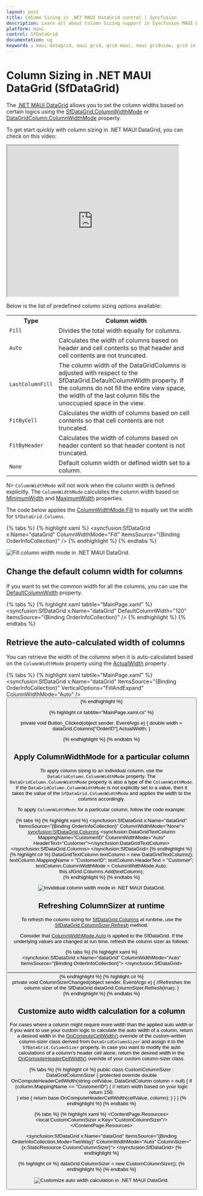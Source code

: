 ```yaml
---
layout: post
title: Column Sizing in .NET MAUI DataGrid control | Syncfusion
description: Learn all about Column Sizing support in Syncfusion MAUI DataGrid (SfDataGrid) control and more here.
platform: maui
control: SfDataGrid
documentation: ug
keywords : maui datagrid, maui grid, grid maui, maui gridview, grid in maui, .net maui datagrid, .net maui grid, .net grid maui, .net maui sizing, maui column sizing
---
```


# Column Sizing in .NET MAUI DataGrid (SfDataGrid)

The [.NET MAUI DataGrid](https://www.syncfusion.com/maui-controls/maui-datagrid) allows you to set the column widths based on certain logics using the [SfDataGrid.ColumnWidthMode](https://help.syncfusion.com/cr/maui/Syncfusion.Maui.DataGrid.SfDataGrid.html#Syncfusion_Maui_DataGrid_SfDataGrid_ColumnWidthMode) or [DataGridColumn.ColumnWidthMode](https://help.syncfusion.com/cr/maui/Syncfusion.Maui.DataGrid.DataGridColumn.html#Syncfusion_Maui_DataGrid_DataGridColumn_ColumnWidthMode) property. 

To get start quickly with column sizing in .NET MAUI DataGrid, you can check on this video:

<style>#MAUIDataGridVideoTutorial{width : 90% !important; height: 400px !important }</style> <iframe id='MAUIDataGridVideoTutorial' src="https://www.youtube.com/embed/vtMmQIWyipU?start=243"></iframe>

Below is the list of predefined column sizing options available:

<table>
<tr>
<th>
Type
</th>
<th>
Column width
</th>
</tr>
<tr>
<td>
<code>Fill</code>
</td>
<td>
Divides the total width equally for columns. 
</td>
</tr>
<tr>
<td>
<code>Auto</code>
</td>
<td>
Calculates the width of columns based on header and cell contents so that header and cell contents are not truncated. 
</td>
</tr>
<tr>
<td>
<code>LastColumnFill</code>
</td>
<td>
The column width of the DataGridColumns is adjusted with respect to the SfDataGrid.DefaultColumnWidth property. If the columns do not fill the entire view space, the width of the last column fills the unoccupied space in the view.
</td>
</tr>
<tr>
<td>
<code>FitByCell</code>
</td>
<td>
Calculates the width of columns based on cell contents so that cell contents are not truncated. 
</td>
</tr>
<tr>
<td>
<code>FitByHeader</code>
</td>
<td>
Calculates the width of columns based on header content so that header content is not truncated.  
</td>
</tr>
<tr>
<td>
<code>None</code>
</td>
<td>
Default column width or defined width set to a column.
</td>
</tr>
</table>

N> `ColumnWidthMode` will not work when the column width is defined explicitly. The `ColumnWidthMode` calculates the column width based on [MinimumWidth](https://help.syncfusion.com/cr/maui/Syncfusion.Maui.DataGrid.DataGridColumn.html#Syncfusion_Maui_DataGrid_DataGridColumn_MinimumWidth) and [MaximumWidth](https://help.syncfusion.com/cr/maui/Syncfusion.Maui.DataGrid.DataGridColumn.html#Syncfusion_Maui_DataGrid_DataGridColumn_MaximumWidth) properties.

The code below applies the [ColumnWidthMode.Fill](https://help.syncfusion.com/cr/maui/Syncfusion.Maui.DataGrid.ColumnWidthMode.html#Syncfusion_Maui_DataGrid_ColumnWidthMode_Fill) to equally set the width for `SfDataGrid.Columns`.

{% tabs %}
{% highlight xaml %}
<syncfusion:SfDataGrid  x:Name="dataGrid"
                        ColumnWidthMode="Fill"
                        ItemsSource="{Binding OrderInfoCollection}" />
{% endhighlight %}
{% endtabs %}

![Fill column width mode in .NET MAUI DataGrid.](Images\column-sizing\net-maui-datagrid-fill-column-width-mode.png)

## Change the default column width for columns

If you want to set the common width for all the columns, you can use the [DefaultColumnWidth](https://help.syncfusion.com/cr/maui/Syncfusion.Maui.DataGrid.SfDataGrid.html#Syncfusion_Maui_DataGrid_SfDataGrid_DefaultColumnWidth) property.

{% tabs %}
{% highlight xaml tabtile="MainPage.xaml" %}
<syncfusion:SfDataGrid  x:Name="dataGrid"
                        DefaultColumnWidth="120"
                        ItemsSource="{Binding OrderInfoCollection}" />
{% endhighlight %}
{% endtabs %}

## Retrieve the auto-calculated width of columns

You can retrieve the width of the columns when it is auto-calculated based on the `ColumnWidthMode`  property using the [ActualWidth](https://help.syncfusion.com/cr/maui/Syncfusion.Maui.DataGrid.DataGridColumn.html#Syncfusion_Maui_DataGrid_DataGridColumn_ActualWidth) property .

{% tabs %}
{% highlight xaml tabtile="MainPage.xaml" %}
<StackLayout>
    <syncfusion:SfDataGrid x:Name="dataGrid"
                       ItemsSource="{Binding OrderInfoCollection}"
                       VerticalOptions="FillAndExpand"
                       ColumnWidthMode="Auto" />
    <Button Clicked="Button_Clicked"
            Text="Get Column Width" />
</StackLayout>
{% endhighlight %}

{% highlight c# tabtitle="MainPage.xaml.cs" %}

private void Button_Clicked(object sender, EventArgs e)
{
    double width = dataGrid.Columns["OrderID"].ActualWidth;
}

{% endhighlight %}
{% endtabs %}

## Apply ColumnWidthMode for a particular column

To apply column sizing to an individual column, use the `DataGridColumn.ColumnWidthMode` property. The `DataGridColumn.ColumnWidthMode` property is also a type of the `ColumnWidthMode`. If the `DataGridColumn.ColumnWidthMode` is not explicitly set to a value, then it takes the value of the `SfDataGrid.ColumnWidthMode` and applies the width to the columns accordingly.

To apply `ColumnWidthMode` for a particular column, follow the code example:

{% tabs %}
{% highlight xaml %}
<syncfusion:SfDataGrid x:Name="dataGrid"
                       ItemsSource="{Binding OrderInfoCollection}"
                       ColumnWidthMode="None">
    <syncfusion:SfDataGrid.Columns>
        <syncfusion:DataGridTextColumn MappingName="CustomerID"
                                       ColumnWidthMode="Auto"
                                       HeaderText="Customer"></syncfusion:DataGridTextColumn>
    </syncfusion:SfDataGrid.Columns>
</syncfusion:SfDataGrid>
{% endhighlight %}
{% highlight c# %}
DataGridTextColumn textColumn = new DataGridTextColumn();
textColumn.MappingName = "CustomerID";
textColumn.HeaderText = "Customer";
textColumn.ColumnWidthMode = ColumnWidthMode.Auto;
this.sfGrid.Columns.Add(textColumn);  
{% endhighlight %}
{% endtabs %}

![Invididual column width mode in .NET MAUI DataGrid.](Images\column-sizing\net-maui-datagrid-invididual-column-width-mode.png)

## Refreshing ColumnSizer at runtime

To refresh the column sizing for [SfDataGrid.Columns](https://help.syncfusion.com/cr/maui/Syncfusion.Maui.DataGrid.SfDataGrid.html#Syncfusion_Maui_DataGrid_SfDataGrid_Columns) at runtime, use the [SfDataGrid.ColumnSizer.Refresh](https://help.syncfusion.com/cr/maui/Syncfusion.Maui.DataGrid.DataGridColumnSizer.html#Syncfusion_Maui_DataGrid_DataGridColumnSizer_Refresh_System_Boolean_) method.

Consider that [ColumnWidthMode.Auto](https://help.syncfusion.com/cr/maui/Syncfusion.Maui.DataGrid.ColumnWidthMode.html#Syncfusion_Maui_DataGrid_ColumnWidthMode_Auto) is applied to the SfDataGrid. If the underlying values are changed at run time, refresh the column sizer as follows:

{% tabs %}
{% highlight xaml %}    
<StackLayout HorizontalOptions="Center" 
             Orientation="Vertical">
    <syncfusion:SfDataGrid x:Name="dataGrid"
                       ColumnWidthMode="Auto"
                       ItemsSource="{Binding OrderInfoCollection}">
    </syncfusion:SfDataGrid>
    <Button x:Name="button"
            Text="Refresh ColumnSizer"
            HeightRequest="100"
            HorizontalOptions="Center"
            Clicked="ColumnSizerChanged" />
</StackLayout>
{% endhighlight %}
{% highlight c# %}  
private void ColumnSizerChanged(object sender, EventArgs e)
{
    //Refreshes the column sizer of the SfDataGrid
    dataGrid.ColumnSizer.Refresh(true);
}    
{% endhighlight %}
{% endtabs %} 
 

## Customize auto width calculation for a column

For cases where a column might require more width than the applied auto width or if you want to use your custom logic to calculate the auto width of a column, return a desired width in the [OnComputeCellWidth()](https://help.syncfusion.com/cr/maui/Syncfusion.Maui.DataGrid.DataGridColumnSizer.html#Syncfusion_Maui_DataGrid_DataGridColumnSizer_OnComputeCellWidth_Syncfusion_Maui_DataGrid_DataGridColumn_System_String_) override of the custom-written column-sizer class derived from `DataGridColumnSizer` and assign it to the `SfDataGrid.ColumnSizer` property.
In case you want to modify the auto calculations of a column's header cell alone, return the desired width in the [OnComputeHeaderCellWidth()](https://help.syncfusion.com/cr/maui/Syncfusion.Maui.DataGrid.DataGridColumnSizer.html#Syncfusion_Maui_DataGrid_DataGridColumnSizer_OnComputeHeaderCellWidth_System_String_Syncfusion_Maui_DataGrid_DataGridColumn_) override of your custom column-sizer class.

{% tabs %}
{% highlight c# %}
public class CustomColumnSizer : DataGridColumnSizer
{
	protected override double OnComputeHeaderCellWidth(string cellValue, DataGridColumn column = null)
	{
		if (column.MappingName == "CustomerID")
		{
                       // return width based on your logic
                       return 150;	
		}
		else
		{
			return base.OnComputeHeaderCellWidth(cellValue, column);
		}
	}
}
{% endhighlight %}
{% endtabs %}

{% tabs %}
{% highlight xaml %}
<ContentPage.Resources>
    <local:CustomColumnSizer x:Key="CustomColumnSizer"/>
</ContentPage.Resources>

<syncfusion:SfDataGrid x:Name="dataGrid"
                        ItemsSource="{Binding OrderInfoCollection,Mode=TwoWay}"
                        ColumnWidthMode="Auto"
                        ColumnSizer="{x:StaticResource CustomColumnSizer}">
</syncfusion:SfDataGrid>
{% endhighlight %}

{% highlight c# %}
dataGrid.ColumnSizer  = new CustomColumnSizer();
{% endhighlight %}
{% endtabs %}

![Customize auto width calculation in .NET MAUI DataGrid.](Images\column-sizing\net-maui-datagrid-customize-column-width-calculation.png)
